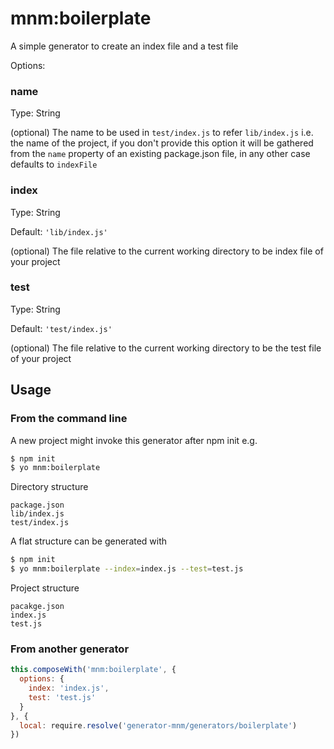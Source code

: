 # mnm:boilerplate

A simple generator to create an index file and a test file

Options:

### name

Type: String

(optional) The name to be used in `test/index.js` to refer `lib/index.js` i.e. the name of the project, if you don't provide this option it will be gathered from the `name` property of an existing package.json file, in any other case defaults to `indexFile`

### index 

Type: String

Default: `'lib/index.js'`

(optional) The file relative to the current working directory to be index file of your project

### test

Type: String

Default: `'test/index.js'`

(optional) The file relative to the current working directory to be the test file of your project

## Usage

### From the command line

A new project might invoke this generator after npm init e.g.

```sh
$ npm init
$ yo mnm:boilerplate
```

Directory structure

```
package.json
lib/index.js
test/index.js
```

A flat structure can be generated with

```sh
$ npm init
$ yo mnm:boilerplate --index=index.js --test=test.js
```

Project structure

```
pacakge.json
index.js
test.js
```

### From another generator


```js
this.composeWith('mnm:boilerplate', {
  options: {
    index: 'index.js',
    test: 'test.js'
  }
}, {
  local: require.resolve('generator-mnm/generators/boilerplate')
})
```


